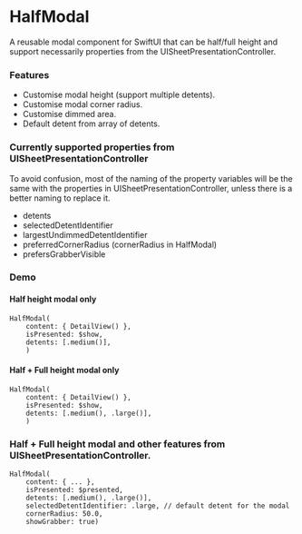# HalfModal

A reusable modal component for SwiftUI that can be half/full height and support necessarily properties from the UISheetPresentationController.

### Features
- Customise modal height (support multiple detents).
- Customise modal corner radius.
- Customise dimmed area.
- Default detent from array of detents.  

### Currently supported properties from UISheetPresentationController
To avoid confusion, most of the naming of the property variables will be the same with the properties in UISheetPresentationController, unless there is a better naming to replace it.
- detents
- selectedDetentIdentifier
- largestUndimmedDetentIdentifier
- preferredCornerRadius (cornerRadius in HalfModal)
- prefersGrabberVisible

### Demo

#### Half height modal only
```
HalfModal(
    content: { DetailView() }, 
    isPresented: $show,
    detents: [.medium()],
    )
```

#### Half + Full height modal only
```
HalfModal(
    content: { DetailView() }, 
    isPresented: $show,
    detents: [.medium(), .large()],
    )
```

### Half + Full height modal and other features from UISheetPresentationController.
```
HalfModal(
    content: { ... }, 
    isPresented: $presented, 
    detents: [.medium(), .large()], 
    selectedDetentIdentifier: .large, // default detent for the modal
    cornerRadius: 50.0, 
    showGrabber: true) 
```

